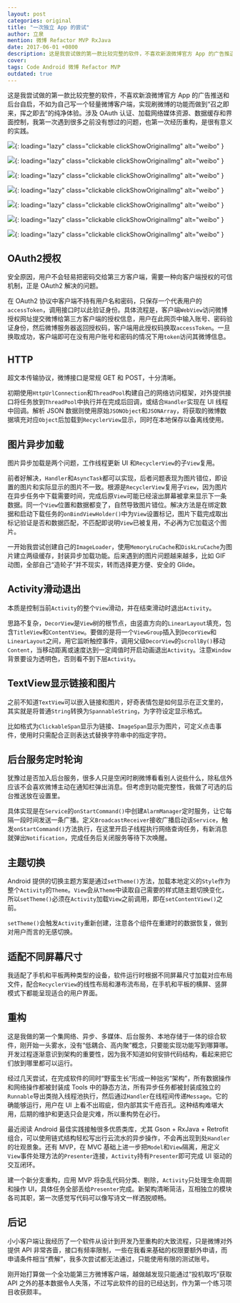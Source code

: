 ```yaml
---
layout: post
categories: original
title: "一次独立 App 的尝试"
author: 立泉
mention: 微博 Refactor MVP RxJava
date: 2017-06-01 +0800
description: 这是我尝试做的第一款比较完整的软件，不喜欢新浪微博官方 App 的广告推送和后台自启，不如为自己写一个轻量微博客户端，实现刷微博的功能而做到“召之即来，挥之即去”的纯净体验。涉及 OAuth 认证、加载网络媒体资源、数据缓存和界面控制，我第一次遇到很多之前没有想过的问题，也第一次经历重构，是很有意义的实践。
cover: 
tags: Code Android 微博 Refactor MVP
outdated: true
---
```


这是我尝试做的第一款比较完整的软件，不喜欢新浪微博官方 App 的广告推送和后台自启，不如为自己写一个轻量微博客户端，实现刷微博的功能而做到“召之即来，挥之即去”的纯净体验。涉及 OAuth 认证、加载网络媒体资源、数据缓存和界面控制，我第一次遇到很多之前没有想过的问题，也第一次经历重构，是很有意义的实践。

![](https://apqx.oss-cn-hangzhou.aliyuncs.com/blog/original/20170601/pocket_weibo_01.webp){: loading="lazy" class="clickable clickShowOriginalImg" alt="weibo" }

<!-- ![](https://apqx.oss-cn-hangzhou.aliyuncs.com/blog/original/20170601/pocket_weibo_02.webp){: loading="lazy" class="clickable clickShowOriginalImg" alt="weibo" } -->

![](https://apqx.oss-cn-hangzhou.aliyuncs.com/blog/original/20170601/pocket_weibo_03.webp){: loading="lazy" class="clickable clickShowOriginalImg" alt="weibo" }

![](https://apqx.oss-cn-hangzhou.aliyuncs.com/blog/original/20170601/pocket_weibo_04.webp){: loading="lazy" class="clickable clickShowOriginalImg" alt="weibo" }

![](https://apqx.oss-cn-hangzhou.aliyuncs.com/blog/original/20170601/pocket_weibo_05.webp){: loading="lazy" class="clickable clickShowOriginalImg" alt="weibo" }

![](https://apqx.oss-cn-hangzhou.aliyuncs.com/blog/original/20170601/pocket_weibo_06.webp){: loading="lazy" class="clickable clickShowOriginalImg" alt="weibo" }

![](https://apqx.oss-cn-hangzhou.aliyuncs.com/blog/original/20170601/pocket_weibo_07.webp){: loading="lazy" class="clickable clickShowOriginalImg" alt="weibo" }

![](https://apqx.oss-cn-hangzhou.aliyuncs.com/blog/original/20170601/pocket_weibo_08.webp){: loading="lazy" class="clickable clickShowOriginalImg" alt="weibo" }

## OAuth2授权

安全原因，用户不会轻易把密码交给第三方客户端，需要一种向客户端授权的可信机制，正是 OAuth2 解决的问题。

在 OAuth2 协议中客户端不持有用户名和密码，只保存一个代表用户的`accessToken`，调用接口时以此验证身份。具体流程是，客户端`WebView`访问微博授权网址提交微博给第三方客户端的授权信息，用户在此网页中输入账号、密码验证身份，然后微博服务器返回授权码，客户端用此授权码换取`accessToken`。一旦换取成功，客户端即可在没有用户账号和密码的情况下用`token`访问其微博信息。

## HTTP

超文本传输协议，微博接口是常规 GET 和 POST，十分清晰。

初期使用`HttpUrlConnection`和`ThreadPool`构建自己的网络访问框架，对外提供接口将任务放到`ThreadPool`中执行并在完成后回调，或结合`Handler`实现在 UI 线程中回调。解析 JSON 数据则使用原始`JSONObject`和`JSONArray`，将获取的微博数据填充对应`Object`后加载到`RecyclerView`显示，同时在本地保存以备离线使用。

## 图片异步加载

图片异步加载是两个问题，工作线程更新 UI 和`RecyclerView`的子`View`复用。

前者好解决，`Handler`和`AsyncTask`都可以实现，后者问题表现为图片错位，即设置的图片和实际显示的图片不一致。根源是`RecyclerView`复用子`View`，因为图片在异步任务中下载需要时间，完成后原`View`可能已经滚出屏幕被拿来显示下一条数据。同一个`View`位置和数据都变了，自然导致图片错位。解决方法是在绑定数据和启动下载任务的`onBindViewHolder()`中为`View`设置标记，图片下载完成取出标记验证是否和数据匹配，不匹配即说明`View`已被复用，不必再为它加载这个图片。

一开始我尝试创建自己的`ImageLoader`，使用`MemoryLruCache`和`DiskLruCache`为图片建立两级缓存，封装异步加载功能。后来遇到的图片问题越来越多，比如 GIF 动图，全部自己“造轮子”并不现实，转而选择更方便、安全的 Glide。

## Activity滑动退出

本质是控制当前`Activity`的整个`View`滑动，并在结束滑动时退出`Activity`。

思路不复杂，`DecorView`是`View`树的根节点，由竖直方向的`LinearLayout`填充，包含`TitleView`和`ContentView`。要做的是将一个`ViewGroup`插入到`DecorView`和`LinearLayout`之间，用它监听触控事件，调用父级`DecorView`的`scrollBy()`移动`Content`，当移动距离或速度达到一定阈值时开启动画退出`Activity`。注意`Window`背景要设为透明色，否则看不到下层`Activity`。

## TextView显示链接和图片

之前不知道`TextView`可以嵌入链接和图片，好奇表情包是如何显示在正文里的，其实就是将普通`String`转换为`SpannableString`，为字符设定显示格式。

比如格式为`ClickableSpan`显示为链接、`ImageSpan`显示为图片，可定义点击事件，使用时只需配合正则表达式替换字符串中的指定字符。

## 后台服务定时轮询

犹豫过是否加入后台服务，很多人只是空闲时刷微博看看别人说些什么，除私信外应该不会喜欢微博主动在通知栏弹出消息。但考虑到功能完整性，我做了可选的后台推送放在设置里。

具体实现是在`Service`的`onStartCommand()`中创建`AlarmManager`定时服务，让它每隔一段时间发送一条广播。定义`BroadcastReceiver`接收广播启动该`Service`，触发`onStartCommand()`方法执行，在这里开启子线程执行网络查询任务，有新消息就弹出`Notification`，完成任务后关闭服务等待下次唤醒。

## 主题切换

Android 提供的切换主题方案是通过`setTheme()`方法，加载本地定义的`Style`作为整个`Activity`的`Theme`。`View`会从`Theme`中读取自己需要的样式随主题切换变化，所以`setTheme()`必须在`Activity`加载`View`之前调用，即在`setContentView()`之前。

`setTheme()`会触发`Activity`重新创建，注意各个组件在重建时的数据恢复，做到对用户而言的无感切换。

## 适配不同屏幕尺寸

我适配了手机和平板两种类型的设备，软件运行时根据不同屏幕尺寸加载对应布局文件，配合`RecyclerView`的线性布局和瀑布流布局，在手机和平板的横屏、竖屏模式下都能呈现适合的用户界面。

## 重构

这是我做的第一个集网络、异步、多媒体、后台服务、本地存储于一体的综合软件，刚开始一头雾水，没有“低耦合、高内聚”概念，只要能实现功能写到哪算哪。开发过程逐渐意识到架构的重要性，因为我不知道如何安排代码结构，看起来把它们放到哪里都可以运行。

经过几天尝试，在完成软件的同时“野蛮生长”形成一种拙劣“架构”，所有数据操作和网络操作都被封装成 Tools 中的静态方法，所有异步任务都被封装成独立的`Runnable`导出类抛入线程池执行，然后通过`Handler`在线程间传递`Message`。它的确能够运行，用户在 UI 上看不出瑕疵，但内部其实千疮百孔。这种结构难堪大用，后期的维护和更迭只会是灾难，所以重构势在必行。

最近阅读 Android 最佳实践接触很多优质类库，尤其 Gson + RxJava + Retrofit 组合，可以使用链式结构轻松写出行云流水的异步操作，不会再出现到处`Handler`的壮观景象。还有 MVP，在 MVC 基础上进一步把`Model`和`View`隔离，用定义`View`事件处理方法的`Presenter`连接，`Activity`持有`Presenter`即可完成 UI 驱动的交互闭环。

建一个新分支重构，应用 MVP 将杂乱代码分类、剔除，`Activity`只处理生命周期和操作 UI，具体任务全部丢给`Presenter`完成。新架构清晰简洁，互相独立的模块各司其职，第一次感觉写代码可以像写诗文一样洒脱顺畅。

## 后记

小小客户端让我经历了一个软件从设计到开发乃至重构的大致流程，只是微博对外提供 API 非常吝啬，接口有频率限制，一些在我看来基础的权限要额外申请，而申请条件相当“费解”，我多次尝试都无法通过，只能使用有限的测试账号。

刚开始打算做一个全功能第三方微博客户端，越做越发现只能通过“投机取巧”获取 API 之外的基本数据令人失落，不过写此软件的目的已经达到，作为第一个练习项目收获颇丰。